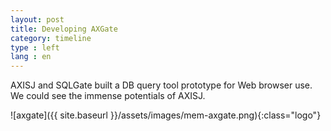 ```yaml
---
layout: post
title: Developing AXGate
category: timeline
type : left
lang : en
---
```


AXISJ and SQLGate built a DB query tool prototype for Web browser use. We could see the immense potentials of AXISJ.

![axgate]({{ site.baseurl }}/assets/images/mem-axgate.png){:class="logo"}